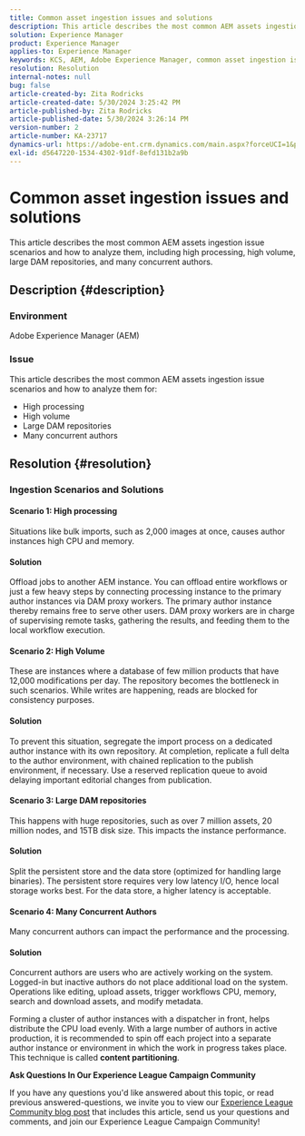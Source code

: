 ```yaml
---
title: Common asset ingestion issues and solutions
description: This article describes the most common AEM assets ingestion issue scenarios and how to analyze them.
solution: Experience Manager
product: Experience Manager
applies-to: Experience Manager
keywords: KCS, AEM, Adobe Experience Manager, common asset ingestion issues, solutions, Troubleshooting, content partitioning, high processing, high volume, large DAM repositories, many concurrent authors
resolution: Resolution
internal-notes: null
bug: false
article-created-by: Zita Rodricks
article-created-date: 5/30/2024 3:25:42 PM
article-published-by: Zita Rodricks
article-published-date: 5/30/2024 3:26:14 PM
version-number: 2
article-number: KA-23717
dynamics-url: https://adobe-ent.crm.dynamics.com/main.aspx?forceUCI=1&pagetype=entityrecord&etn=knowledgearticle&id=58b09edd-981e-ef11-840a-000d3a372703
exl-id: d5647220-1534-4302-91df-8efd131b2a9b
---
```

# Common asset ingestion issues and solutions


This article describes the most common AEM assets ingestion issue scenarios and how to analyze them, including high processing, high volume, large DAM repositories, and many concurrent authors.

## Description {#description}


### Environment

Adobe Experience Manager (AEM)

### Issue

This article describes the most common AEM assets ingestion issue scenarios and how to analyze them for:

- High processing
- High volume
- Large DAM repositories
- Many concurrent authors



## Resolution {#resolution}


### Ingestion Scenarios and Solutions

#### Scenario 1: High processing

Situations like bulk imports, such as 2,000 images at once, causes author instances high CPU and memory.

#### Solution

Offload jobs to another AEM instance. You can offload entire workflows or just a few heavy steps by connecting processing instance to the primary author instances via DAM proxy workers. The primary author instance thereby remains free to serve other users. DAM proxy workers are in charge of supervising remote tasks, gathering the results, and feeding them to the local workflow execution.

#### Scenario 2: High Volume​

These are instances where a database of few million products that have 12,000 modifications per day. The repository becomes the bottleneck in such scenarios. While writes are happening, reads are blocked for consistency purposes.

#### Solution

To prevent this situation, segregate the import process on a dedicated author instance with its own repository. At completion, replicate a full delta to the author environment, with chained replication to the publish environment, if necessary. Use a reserved replication queue to avoid delaying important editorial changes from publication.

#### Scenario 3: Large DAM repositories

This happens with huge repositories, such as over 7 million assets, 20 million nodes, and 15TB disk size. This impacts the instance performance.

#### Solution

Split the persistent store and the data store (optimized for handling large binaries). The persistent store requires very low latency I/O, hence local storage works best. For the data store, a higher latency is acceptable.

#### Scenario 4: Many Concurrent Authors

Many concurrent authors can impact the performance and the processing.

#### Solution

Concurrent authors are users who are actively working on the system. Logged-in but inactive authors do not place additional load on the system. Operations like editing, upload assets, trigger workflows CPU, memory, search and download assets, and modify metadata.

Forming a cluster of author instances with a dispatcher in front, helps distribute the CPU load evenly. With a large number of authors in active production, it is recommended to spin off each project into a separate author instance or environment in which the work in progress takes place. This technique is called <b>content partitioning</b>.





<b>Ask Questions In Our Experience League Campaign Community</b>

If you have any questions you'd like answered about this topic, or read previous answered-questions, we invite you to view our [Experience League Community blog post](https://experienceleaguecommunities.adobe.com/t5/adobe-experience-manager-blogs/introducing-top-kcs-articles-curated-for-your-aem/ba-p/672734#M1180) that includes this article, send us your questions and comments, and join our Experience League Campaign Community!
